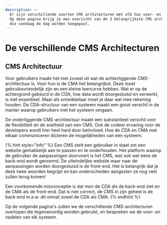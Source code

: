 ```yaml
---
description: >-
  Er zijn verschillende soorten CMS architecturen met elk hun voor- en nadelen.
  Op deze pagina krijg je een overzicht van de 3 belangrijkste CMS architecturen
  die vandaag de dag worden toegepast.
---
```


# De verschillende CMS Architecturen

## CMS Architectuur

Voor gebruikers maakt het niet zoveel uit wat de achterliggende CMS-architectuur is. Voor hun is de CMA het belangrijkst. Deze moet gebruiksvriendelijk zijn en een kleine leercurve hebben. Wat er op de achtergrond gebeurd in de CDA, hoe data wordt doorgesluisd en verwerkt, is niet essentieel. Maar als ontwikkelaar moet je daar wel mee rekening houden. De CDA-structuur van een systeem maakt een groot verschil in de manier waarop gebruikers met het systeem omgaan.

De onderliggende CMS-architectuur maakt een substantieel verschil voor de flexibiliteit en de snelheid van een CMS. Ook de codeer ervaring voor de developers wordt hier heel hard door beïnvloed. Hoe de CDA en CMA met elkaar communiceren dicteren de mogelijkheden van een systeem.

{% hint style="info" %}
Een CMS stelt een gebruiker in staat om een website gemakkelijk aan te passen en te onderhouden. Het platform waarop de gebruiker de aanpassingen doorvoert is het CMS, wat ook wel eens de back-end wordt genoemd. De uiteindelijke website waar naar de aanpassingen worden doorgesluisd is de front-end. Het is belangrijk dat je deze twee woorden begrijpt en kan onderscheiden aangezien ze nog veel zullen terug komen!

Een voorkomende misconceptie is dat men de CDA als de back-end ziet en de CMA als de front-end. Dat is niet correct, de CMS in zijn geheel is de back-end m.a.w. dit omvat zowel de CDA als CMA.
{% endhint %}

Op de volgende pagina's zullen we de verschillende CMS-architecturen overlopen die tegenwoordig worden gebruikt, en bespreken we de voor- en nadelen van elk systeem.


